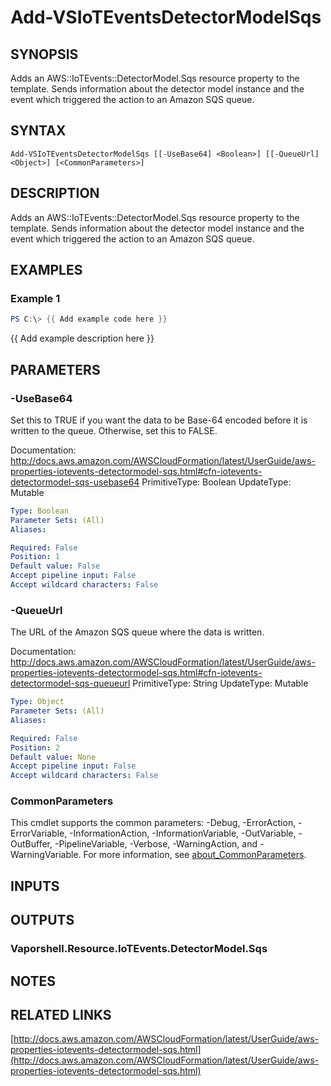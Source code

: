 # Add-VSIoTEventsDetectorModelSqs

## SYNOPSIS
Adds an AWS::IoTEvents::DetectorModel.Sqs resource property to the template.
Sends information about the detector model instance and the event which triggered the action to an Amazon SQS queue.

## SYNTAX

```
Add-VSIoTEventsDetectorModelSqs [[-UseBase64] <Boolean>] [[-QueueUrl] <Object>] [<CommonParameters>]
```

## DESCRIPTION
Adds an AWS::IoTEvents::DetectorModel.Sqs resource property to the template.
Sends information about the detector model instance and the event which triggered the action to an Amazon SQS queue.

## EXAMPLES

### Example 1
```powershell
PS C:\> {{ Add example code here }}
```

{{ Add example description here }}

## PARAMETERS

### -UseBase64
Set this to TRUE if you want the data to be Base-64 encoded before it is written to the queue.
Otherwise, set this to FALSE.

Documentation: http://docs.aws.amazon.com/AWSCloudFormation/latest/UserGuide/aws-properties-iotevents-detectormodel-sqs.html#cfn-iotevents-detectormodel-sqs-usebase64
PrimitiveType: Boolean
UpdateType: Mutable

```yaml
Type: Boolean
Parameter Sets: (All)
Aliases:

Required: False
Position: 1
Default value: False
Accept pipeline input: False
Accept wildcard characters: False
```

### -QueueUrl
The URL of the Amazon SQS queue where the data is written.

Documentation: http://docs.aws.amazon.com/AWSCloudFormation/latest/UserGuide/aws-properties-iotevents-detectormodel-sqs.html#cfn-iotevents-detectormodel-sqs-queueurl
PrimitiveType: String
UpdateType: Mutable

```yaml
Type: Object
Parameter Sets: (All)
Aliases:

Required: False
Position: 2
Default value: None
Accept pipeline input: False
Accept wildcard characters: False
```

### CommonParameters
This cmdlet supports the common parameters: -Debug, -ErrorAction, -ErrorVariable, -InformationAction, -InformationVariable, -OutVariable, -OutBuffer, -PipelineVariable, -Verbose, -WarningAction, and -WarningVariable. For more information, see [about_CommonParameters](http://go.microsoft.com/fwlink/?LinkID=113216).

## INPUTS

## OUTPUTS

### Vaporshell.Resource.IoTEvents.DetectorModel.Sqs
## NOTES

## RELATED LINKS

[http://docs.aws.amazon.com/AWSCloudFormation/latest/UserGuide/aws-properties-iotevents-detectormodel-sqs.html](http://docs.aws.amazon.com/AWSCloudFormation/latest/UserGuide/aws-properties-iotevents-detectormodel-sqs.html)

